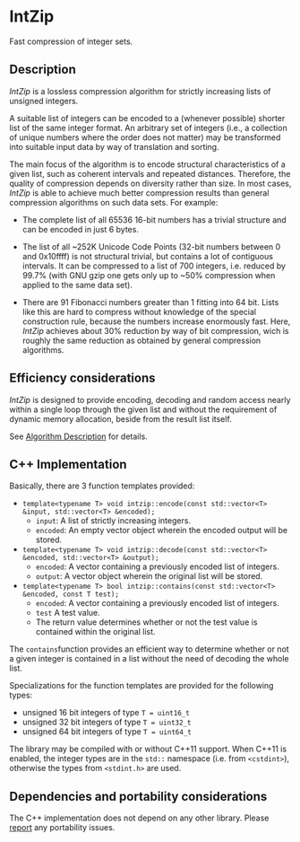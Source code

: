 # IntZip
Fast compression of integer sets.

## Description

_IntZip_ is a lossless compression algorithm for strictly increasing lists of unsigned integers.

A suitable list of integers can be encoded to a (whenever possible) shorter list of the same integer format. An arbitrary set of integers (i.e., a collection of unique numbers where the order does not matter) may be transformed into suitable input data by way of translation and sorting.

The main focus of the algorithm is to encode structural characteristics of a given list, such as coherent intervals and repeated distances. Therefore, the quality of compression depends on diversity rather than size. In most cases, _IntZip_ is able to achieve much better compression results than general compression algorithms on such data sets. For example:

* The complete list of all 65536 16-bit numbers has a trivial structure and can be encoded in just 6 bytes.

* The list of all ~252K Unicode Code Points (32-bit numbers between 0 and 0x10ffff) is not structural trivial, but contains a lot of contiguous intervals. It can be compressed to a list of 700 integers, i.e. reduced by 99.7% (with GNU gzip one gets only up to ~50% compression when applied to the same data set).

* There are 91 Fibonacci numbers greater than 1 fitting into 64 bit. Lists like this are hard to compress without knowledge of the special construction rule, because the numbers increase enormously fast. Here, _IntZip_ achieves about 30% reduction by way of bit compression, wich is roughly the same reduction as obtained by general compression algorithms.

## Efficiency considerations

_IntZip_ is designed to provide encoding, decoding and random access nearly within a single loop through the given list and without the requirement of dynamic memory allocation, beside from the result list itself.

See [Algorithm Description](https://github.com/boethin/intzip/wiki/Algorithm-Description) for details.

## C++ Implementation

Basically, there are 3 function templates provided:

* `template<typename T> void intzip::encode(const std::vector<T> &input, std::vector<T> &encoded);`
  * `input`: A list of strictly increasing integers.
  * `encoded`: An empty vector object wherein the encoded output will be stored.
* `template<typename T> void intzip::decode(const std::vector<T> &encoded, std::vector<T> &output);`
  * `encoded`: A vector containing a previously encoded list of integers.
  * `output`: A vector object wherein the original list will be stored.
* `template<typename T> bool intzip::contains(const std::vector<T> &encoded, const T test);`
  * `encoded`: A vector containing a previously encoded list of integers.
  * `test` A test value.
  * The return value determines whether or not the test value is contained within the original list.

The `contains`function provides an efficient way to determine whether or not a given integer is contained in a list without the need of decoding the whole list.

Specializations for the function templates are provided for the following types:

* unsigned 16 bit integers of type `T = uint16_t`
* unsigned 32 bit integers of type `T = uint32_t`
* unsigned 64 bit integers of type `T = uint64_t`

The library may be compiled with or without C++11 support. When C++11 is enabled, the integer types are in the `std::` namespace (i.e. from `<cstdint>`), otherwise the types from `<stdint.h>` are used.

## Dependencies and portability considerations

The C++ implementation does not depend on any other library. Please [report](https://github.com/boethin/intzip/issues) any portability issues.


